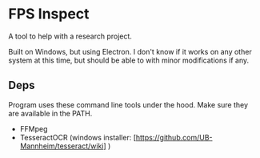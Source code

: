 # FPS Inspect

A tool to help with a research project.

Built on Windows, but using Electron. I don't know if it works on any other system at this time,
but should be able to with minor modifications if any.

## Deps

Program uses these command line tools under the hood. Make sure they are available in the PATH.

* FFMpeg
* TesseractOCR (windows installer: [https://github.com/UB-Mannheim/tesseract/wiki] )
